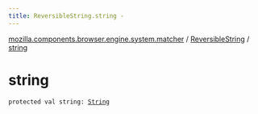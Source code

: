 ```yaml
---
title: ReversibleString.string - 
---
```


[mozilla.components.browser.engine.system.matcher](../index.html) / [ReversibleString](index.html) / [string](./string.html)

# string

`protected val string: `[`String`](https://kotlinlang.org/api/latest/jvm/stdlib/kotlin/-string/index.html)